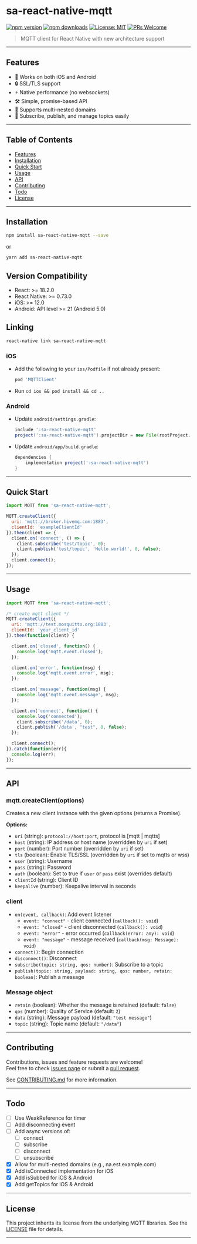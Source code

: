 # sa-react-native-mqtt

[![npm version](https://img.shields.io/npm/v/sa-react-native-mqtt.svg)](https://www.npmjs.com/package/sa-react-native-mqtt)
[![npm downloads](https://img.shields.io/npm/dt/sa-react-native-mqtt.svg)](https://www.npmjs.com/package/sa-react-native-mqtt)
[![License: MIT](https://img.shields.io/badge/License-MIT-yellow.svg)](./LICENSE)
[![PRs Welcome](https://img.shields.io/badge/PRs-welcome-brightgreen.svg)](https://github.com/your-repo/sa-react-native-mqtt/pulls)

> MQTT client for React Native with new architecture support

---

## Features

- 📱 Works on both iOS and Android
- 🔒 SSL/TLS support
- ⚡ Native performance (no websockets)
- 🛠️ Simple, promise-based API
- 🧩 Supports multi-nested domains
- 🔄 Subscribe, publish, and manage topics easily

---

## Table of Contents

- [Features](#features)
- [Installation](#installation)
- [Quick Start](#quick-start)
- [Usage](#usage)
- [API](#api)
- [Contributing](#contributing)
- [Todo](#todo)
- [License](#license)

---

## Installation

```bash
npm install sa-react-native-mqtt --save
```
or
```bash
yarn add sa-react-native-mqtt
```

## Version Compatibility

- React: >= 18.2.0
- React Native: >= 0.73.0
- iOS: >= 12.0
- Android: API level >= 21 (Android 5.0)

## Linking

```bash
react-native link sa-react-native-mqtt
```

### iOS

- Add the following to your `ios/Podfile` if not already present:
  ```ruby
  pod 'MQTTClient'
  ```
- Run `cd ios && pod install && cd ..`

### Android

- Update `android/settings.gradle`:

  ```gradle
  include ':sa-react-native-mqtt'
  project(':sa-react-native-mqtt').projectDir = new File(rootProject.projectDir,  '../node_modules/sa-react-native-mqtt/android')
  ```

- Update `android/app/build.gradle`:

  ```gradle
  dependencies {
      implementation project(':sa-react-native-mqtt')
  }
  ```

---

## Quick Start

```javascript
import MQTT from 'sa-react-native-mqtt';

MQTT.createClient({
  uri: 'mqtt://broker.hivemq.com:1883',
  clientId: 'exampleClientId'
}).then(client => {
  client.on('connect', () => {
    client.subscribe('test/topic', 0);
    client.publish('test/topic', 'Hello world!', 0, false);
  });
  client.connect();
});
```

---

## Usage

```javascript
import MQTT from 'sa-react-native-mqtt';

/* create mqtt client */
MQTT.createClient({
  uri: 'mqtt://test.mosquitto.org:1883',
  clientId: 'your_client_id'
}).then(function(client) {

  client.on('closed', function() {
    console.log('mqtt.event.closed');
  });

  client.on('error', function(msg) {
    console.log('mqtt.event.error', msg);
  });

  client.on('message', function(msg) {
    console.log('mqtt.event.message', msg);
  });

  client.on('connect', function() {
    console.log('connected');
    client.subscribe('/data', 0);
    client.publish('/data', "test", 0, false);
  });

  client.connect();
}).catch(function(err){
  console.log(err);
});
```

---

## API

### mqtt.createClient(options)

Creates a new client instance with the given options (returns a Promise).

**Options:**

- `uri` (string): `protocol://host:port`, protocol is [mqtt | mqtts]
- `host` (string): IP address or host name (overridden by `uri` if set)
- `port` (number): Port number (overridden by `uri` if set)
- `tls` (boolean): Enable TLS/SSL (overridden by `uri` if set to mqtts or wss)
- `user` (string): Username
- `pass` (string): Password
- `auth` (boolean): Set to true if `user` or `pass` exist (overrides default)
- `clientId` (string): Client ID
- `keepalive` (number): Keepalive interval in seconds

### client

- `on(event, callback)`: Add event listener
  - `event: "connect"` - client connected (`callback(): void`)
  - `event: "closed"` - client disconnected (`callback(): void`)
  - `event: "error"` - error occurred (`callback(error: any): void`)
  - `event: "message"` - message received (`callback(msg: Message): void`)
- `connect()`: Begin connection
- `disconnect()`: Disconnect
- `subscribe(topic: string, qos: number)`: Subscribe to a topic
- `publish(topic: string, payload: string, qos: number, retain: boolean)`: Publish a message

### Message object

- `retain` (boolean): Whether the message is retained (default: `false`)
- `qos` (number): Quality of Service (default: `2`)
- `data` (string): Message payload (default: `"test message"`)
- `topic` (string): Topic name (default: `"/data"`)

---

## Contributing

Contributions, issues and feature requests are welcome!  
Feel free to check [issues page](https://github.com/your-repo/sa-react-native-mqtt/issues) or submit a [pull request](https://github.com/your-repo/sa-react-native-mqtt/pulls).

See [CONTRIBUTING.md](./CONTRIBUTING.md) for more information.

---

## Todo

- [ ] Use WeakReference for timer
- [ ] Add disconnecting event
- [ ] Add async versions of:
  - [ ] connect
  - [ ] subscribe
  - [ ] disconnect
  - [ ] unsubscribe
- [x] Allow for multi-nested domains (e.g., na.est.example.com)
- [x] Add isConnected implementation for iOS
- [x] Add isSubbed for iOS & Android
- [x] Add getTopics for iOS & Android

---

## License

This project inherits its license from the underlying MQTT libraries. See the [LICENSE](./LICENSE) file for details.

---

<!--
If you have a screenshot or GIF, add it here for extra appeal!
-->
